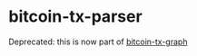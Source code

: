 bitcoin-tx-parser
=================

Deprecated: this is now part of [bitcoin-tx-graph](https://github.com/weilu/bitcoin-tx-graph)
